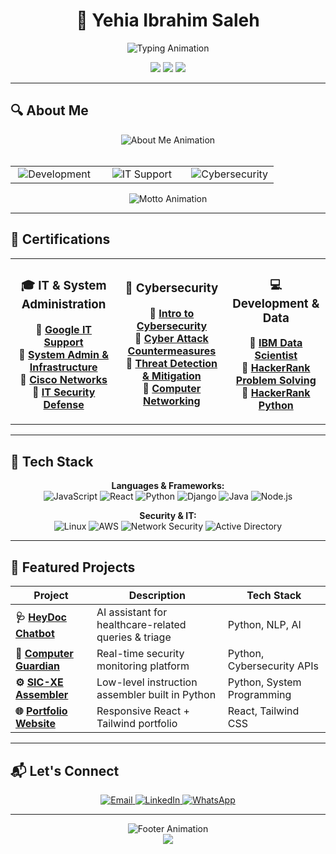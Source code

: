 # <div align="center">🚀 Yehia Ibrahim Saleh</div>

<div align="center">
  <img src="https://readme-typing-svg.herokuapp.com?font=Fira+Code&size=18&duration=2000&pause=1000&color=7C3AED&center=true&vCenter=true&width=500&lines=Full+Stack+Developer;IT+Specialist;Cybersecurity+Enthusiast" alt="Typing Animation" />
</div>

<p align="center">
  <img src="https://img.shields.io/badge/Full%20Stack%20Developer-%230077B5.svg?style=flat&logo=react&logoColor=white"/>
  <img src="https://img.shields.io/badge/IT%20Support-%23F7DF1E.svg?style=flat&logo=linux&logoColor=black"/>
  <img src="https://img.shields.io/badge/Cybersecurity-%231572B6.svg?style=flat&logo=security&logoColor=white"/>
</p>

---

## 🔍 About Me

<div align="center">
  <img src="https://readme-typing-svg.herokuapp.com?font=Fira+Code&size=18&duration=4000&pause=1000&color=FF6B6B&center=true&vCenter=true&width=800&lines=👋+I'm+Yehia+Ibrahim;Results-oriented+Full+Stack+Developer;IT+Specialist+with+Dual+Degrees;Egypt+🇪🇬+and+UK+🇬🇧+Background;Computer+Science+Graduate" alt="About Me Animation" />
</div>

<br>

<table align="center">
<tr>
<td align="center" width="33%">

<img src="https://readme-typing-svg.herokuapp.com?font=Fira+Code&size=14&duration=2000&pause=1500&color=4ECDC4&center=true&vCenter=true&width=250&lines=⚙️+Building+Scalable+Apps;📱+Modern+Web+Solutions;🚀+Innovation+Focused" alt="Development" />

</td>
<td align="center" width="33%">

<img src="https://readme-typing-svg.herokuapp.com?font=Fira+Code&size=14&duration=2000&pause=1500&color=FFE66D&center=true&vCenter=true&width=250&lines=🛠️+Robust+IT+Support;🖥️+System+Administration;⚡+Technical+Solutions" alt="IT Support" />

</td>
<td align="center" width="33%">

<img src="https://readme-typing-svg.herokuapp.com?font=Fira+Code&size=14&duration=2000&pause=1500&color=FF6B6B&center=true&vCenter=true&width=250&lines=🔐+Enhanced+Security;🛡️+Threat+Detection;🔍+Risk+Mitigation" alt="Cybersecurity" />

</td>
</tr>
</table>

<div align="center">
  <img src="https://readme-typing-svg.herokuapp.com?font=Fira+Code&size=16&duration=3000&pause=2000&color=00FF88&center=true&vCenter=true&width=400&lines=Always+learning.;Always+building.;Always+securing." alt="Motto Animation" />
</div>

---

## 🏅 Certifications

<table align="center">
<tr>
<td align="center" width="300">

### 🎓 **IT & System Administration**
🔗 **[Google IT Support](https://www.coursera.org/account/accomplishments/specialization/TYTB60MV1MGG)**  
🔗 **[System Admin & Infrastructure](https://coursera.org/verify/HF8WR9WXOWW9)**  
🔗 **[Cisco Networks](https://drive.google.com/drive/folders/1Qnm27LKOkDnga3EezKZ8Bc2Uk3LhIVzf)**  
🔗 **[IT Security Defense](https://coursera.org/verify/4H1FPBJ9WQ4L)**

</td>
<td align="center" width="300">

### 🔐 **Cybersecurity**
🔗 **[Intro to Cybersecurity](https://coursera.org/verify/specialization/QX962BTCLSJG)**  
🔗 **[Cyber Attack Countermeasures](https://coursera.org/verify/DNNU2UTZYZDH)**  
🔗 **[Threat Detection & Mitigation](https://coursera.org/verify/GFD9N48BDJED)**  
🔗 **[Computer Networking](https://coursera.org/verify/4M9A5UM8Z6RA)**

</td>
<td align="center" width="300">

### 💻 **Development & Data**
🔗 **[IBM Data Scientist](https://drive.google.com/file/d/1MqO2g8Whg5Zkkkuh1boyGGSRX0lJhyDB/view)**  
🔗 **[HackerRank Problem Solving](https://drive.google.com/file/d/1O8S9zDmR4WKb-vpZn2ySC9rWflxrrqvA/view?usp=drive_link)**  
🔗 **[HackerRank Python](https://drive.google.com/file/d/1S7fz9WvkkRHAlTS87x6NOwhyqsURuNGi/view?usp=drive_link)**

</td>
</tr>
</table>

---

## 🧰 Tech Stack

<div align="center">

**Languages & Frameworks:**  
![JavaScript](https://img.shields.io/badge/JavaScript-F7DF1E?style=for-the-badge&logo=javascript&logoColor=black)
![React](https://img.shields.io/badge/React-61DAFB?style=for-the-badge&logo=react&logoColor=black)
![Python](https://img.shields.io/badge/Python-3776AB?style=for-the-badge&logo=python&logoColor=white)
![Django](https://img.shields.io/badge/Django-092E20?style=for-the-badge&logo=django&logoColor=white)
![Java](https://img.shields.io/badge/Java-ED8B00?style=for-the-badge&logo=java&logoColor=white)
![Node.js](https://img.shields.io/badge/Node.js-339933?style=for-the-badge&logo=node.js&logoColor=white)

**Security & IT:**  
![Linux](https://img.shields.io/badge/Linux-FCC624?style=for-the-badge&logo=linux&logoColor=black)
![AWS](https://img.shields.io/badge/AWS-232F3E?style=for-the-badge&logo=amazon-aws&logoColor=white)
![Network Security](https://img.shields.io/badge/Network%20Security-FF6B35?style=for-the-badge&logo=security&logoColor=white)
![Active Directory](https://img.shields.io/badge/Active%20Directory-0078D4?style=for-the-badge&logo=microsoft&logoColor=white)

</div>

---

## 🚀 Featured Projects

<div align="center">

| Project | Description | Tech Stack |
|---------|-------------|------------|
| **🩺 [HeyDoc Chatbot](https://github.com/yourrepo)** | AI assistant for healthcare-related queries & triage | Python, NLP, AI |
| **🔐 [Computer Guardian](https://github.com/yourrepo)** | Real-time security monitoring platform | Python, Cybersecurity APIs |
| **⚙️ [SIC-XE Assembler](https://github.com/yourrepo)** | Low-level instruction assembler built in Python | Python, System Programming |
| **🌐 [Portfolio Website](https://github.com/yourrepo)** | Responsive React + Tailwind portfolio | React, Tailwind CSS |

</div>



---

## 📬 Let's Connect

<p align="center">
  <a href="mailto:yahyaibrahem45@gmail.com">
    <img src="https://img.shields.io/badge/Email-D14836?style=for-the-badge&logo=gmail&logoColor=white" alt="Email"/>
  </a>
  <a href="https://www.linkedin.com/in/yehia-ibrahim-8154b0201/">
    <img src="https://img.shields.io/badge/LinkedIn-0077B5?style=for-the-badge&logo=linkedin&logoColor=white" alt="LinkedIn"/>
  </a>
  <a href="https://wa.me/+971564269560">
    <img src="https://img.shields.io/badge/WhatsApp-25D366?style=for-the-badge&logo=whatsapp&logoColor=white" alt="WhatsApp"/>
  </a>
</p>

---

<div align="center">
  <img src="https://readme-typing-svg.herokuapp.com?font=Fira+Code&size=20&duration=3000&pause=1000&color=FF6B6B&center=true&vCenter=true&width=600&lines=✨+Let's+innovate%2C+secure%2C+and+build+the+future+together.+✨" alt="Footer Animation" />
</div>

<div align="center">
  <img src="https://capsule-render.vercel.app/api?type=waving&color=gradient&height=100&section=footer" />
</div>
